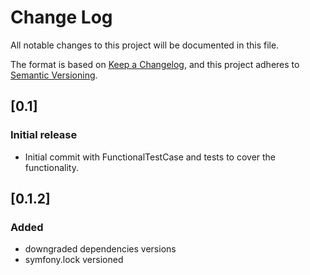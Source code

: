 # Change Log
All notable changes to this project will be documented in this file.

The format is based on [Keep a Changelog](https://keepachangelog.com/en/1.0.0/),
and this project adheres to [Semantic Versioning](https://semver.org/spec/v2.0.0.html).

## [0.1]
### Initial release 
- Initial commit with FunctionalTestCase and tests to cover the functionality.

## [0.1.2]
### Added
- downgraded dependencies versions
- symfony.lock versioned
